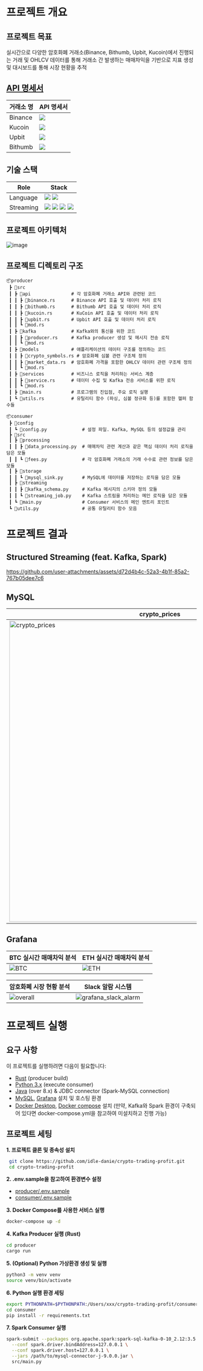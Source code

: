 # 프로젝트 개요

## 프로젝트 목표

실시간으로 다양한 암호화폐 거래소(Binance, Bithumb, Upbit, Kucoin)에서 진행되는 거래 및 OHLCV 데이터를 통해 거래소 간 발생하는 매매차익을 기반으로 지표 생성 및 대시보드를 통해 시장 현황을 추적

## [API 명세서](https://documenter.getpostman.com/view/27584637/2sAXjKZXov#intro)
| 거래소 명          | API 명세서                                                                                                                                                                                                                                                                                                         |
|---------------|--------------------------------------------------------------------------------------------------------------------------------------------------------------------------------------------------------------------------------------------------------------------------------------------------------------|
| Binance      |  [<img src="https://img.shields.io/badge/Postman-FF6C37?style=flat&logo=postman&logoColor=white"/>](https://documenter.getpostman.com/view/27584637/2sAXjKZXov#b547fa42-6070-488e-9c46-52a83d084d24)|      
| Kucoin      |  [<img src="https://img.shields.io/badge/Postman-FF6C37?style=flat&logo=postman&logoColor=white"/>](https://documenter.getpostman.com/view/27584637/2sAXjKZXov#dd9fe277-b6c5-4133-9dcc-fb167abf2552)|  
| Upbit      |  [<img src="https://img.shields.io/badge/Postman-FF6C37?style=flat&logo=postman&logoColor=white"/>](https://documenter.getpostman.com/view/27584637/2sAXjKZXov#8a0778fa-7e8d-40f2-961d-7ee54de98141)|  
| Bithumb      |  [<img src="https://img.shields.io/badge/Postman-FF6C37?style=flat&logo=postman&logoColor=white"/>](https://documenter.getpostman.com/view/27584637/2sAXjKZXov#4e422bbd-10cf-48e2-9100-995603f0eef8)|  

## 기술 스택

| Role          | Stack                                                                                                                                                                                                                                                                                                        |
|---------------|--------------------------------------------------------------------------------------------------------------------------------------------------------------------------------------------------------------------------------------------------------------------------------------------------------------|
| Language      |  <img src="https://img.shields.io/badge/Rust-DC322F?style=flat&logo=rust&logoColor=black"/> <img src="https://img.shields.io/badge/Python-3776AB?style=flat&logo=python&logoColor=yellow"/> |                                                                                                                                                                                           
| Streaming | <img src="https://img.shields.io/badge/Kafka-231F20?style=flat&logo=Apachekafka&logoColor=white"/> <img src="https://img.shields.io/badge/Spark-E25A1C?style=flat&logo=apache spark&logoColor=white"/> <img src="https://img.shields.io/badge/MySQL-4479A1?style=flat&logo=Mysql&logoColor=white"/> <img src="https://img.shields.io/badge/Grafana-F46800?style=flat&logo=Grafana&logoColor=white"/>      |

## 프로젝트 아키텍처
![image](https://github.com/user-attachments/assets/9e70f1df-94ea-4c8a-b452-b95591e6845e)

## 프로젝트 디렉토리 구조
```
📦producer
 ┣ 📂src
 ┃ ┣ 📂api               # 각 암호화폐 거래소 API와 관련된 코드
 ┃ ┃ ┣ 📜binance.rs      # Binance API 호출 및 데이터 처리 로직
 ┃ ┃ ┣ 📜bithumb.rs      # Bithumb API 호출 및 데이터 처리 로직
 ┃ ┃ ┣ 📜kucoin.rs       # KuCoin API 호출 및 데이터 처리 로직
 ┃ ┃ ┣ 📜upbit.rs        # Upbit API 호출 및 데이터 처리 로직
 ┃ ┃ ┗ 📜mod.rs
 ┃ ┣ 📂kafka             # Kafka와의 통신을 위한 코드
 ┃ ┃ ┣ 📜producer.rs     # Kafka producer 생성 및 메시지 전송 로직
 ┃ ┃ ┗ 📜mod.rs
 ┃ ┣ 📂models            # 애플리케이션의 데이터 구조를 정의하는 코드
 ┃ ┃ ┣ 📜crypto_symbols.rs # 암호화폐 심볼 관련 구조체 정의
 ┃ ┃ ┣ 📜market_data.rs  # 암호화폐 가격을 포함한 OHLCV 데이터 관련 구조체 정의
 ┃ ┃ ┗ 📜mod.rs          
 ┃ ┣ 📂services          # 비즈니스 로직을 처리하는 서비스 계층
 ┃ ┃ ┣ 📜service.rs      # 데이터 수집 및 Kafka 전송 서비스를 위한 로직       
 ┃ ┃ ┗ 📜mod.rs 
 ┃ ┣ 📜main.rs           # 프로그램의 진입점, 주요 로직 실행
 ┃ ┗ 📜utils.rs          # 유틸리티 함수 (파싱, 심볼 정규화 등)를 포함한 헬퍼 함수들
```
```
📦consumer
 ┣ 📂config
 ┃ ┗ 📜config.py             # 설정 파일. Kafka, MySQL 등의 설정값을 관리
 ┣ 📂src
 ┃ ┣ 📂processing
 ┃ ┃ ┣ 📜data_processing.py  # 매매차익 관련 계산과 같은 핵심 데이터 처리 로직을 담은 모듈
 ┃ ┃ ┗ 📜fees.py             # 각 암호화폐 거래소의 거래 수수료 관련 정보를 담은 모듈
 ┃ ┣ 📂storage
 ┃ ┃ ┗ 📜mysql_sink.py       # MySQL에 데이터를 저장하는 로직을 담은 모듈
 ┃ ┣ 📂streaming
 ┃ ┃ ┣ 📜kafka_schema.py     # Kafka 메시지의 스키마 정의 모듈
 ┃ ┃ ┗ 📜streaming_job.py    # Kafka 스트림을 처리하는 메인 로직을 담은 모듈
 ┃ ┗ 📜main.py               # Consumer 서비스의 메인 엔트리 포인트
 ┗ 📜utils.py                # 공통 유틸리티 함수 모음
```

# 프로젝트 결과
## Structured Streaming (feat. Kafka, Spark)
https://github.com/user-attachments/assets/d72d4b4c-52a3-4b1f-85a2-767b05dee7c6

## MySQL 
crypto_prices|arbitrage_average|arbitrage_values|
|------|---|---|
|<img width="797" alt="crypto_prices" src="https://github.com/user-attachments/assets/435edd0a-83bc-4731-8a78-fca98cbd340f">|<img width="523" alt="arbitrage_average" src="https://github.com/user-attachments/assets/76d0d0e6-e94a-47d3-832a-02bedd2386f4">|<img width="387" alt="arbitrage_values" src="https://github.com/user-attachments/assets/baabbe76-b095-435c-852f-08ee7cc54d67">|


## Grafana
BTC 실시간 매매차익 분석 |ETH 실시간 매매차익 분석|
|------|------|
|![BTC](https://github.com/user-attachments/assets/a46b06ab-ce5c-40b6-b7c0-96fc12765062)|![ETH](https://github.com/user-attachments/assets/a6514347-89d9-44ec-8881-f7d0d32e577b)|

암호화폐 시장 현황 분석|Slack 알람 시스템|
|------|------|
|![overall](https://github.com/user-attachments/assets/86aea59c-d679-4545-9e03-582ba48a0918)|![grafana_slack_alarm](https://github.com/user-attachments/assets/e0ba79d2-c503-4528-938a-73f665743692)|

# 프로젝트 실행 
## 요구 사항
이 프로젝트를 실행하려면 다음이 필요합니다:

- [Rust](https://www.rust-lang.org/tools/install) (producer build)
- [Python 3.x](https://www.python.org/downloads/) (execute consumer)
- [Java](https://www.oracle.com/kr/java/technologies/downloads/) (over 8.x) & JDBC connector (Spark-MySQL connection)
- [MySQL](https://dev.mysql.com/downloads/installer/), [Grafana](https://grafana.com/docs/grafana/latest/setup-grafana/installation/) 설치 및 호스팅 환경
- [Docker Desktop](https://docs.docker.com/desktop/install/mac-install/), [Docker compose](https://docs.docker.com/compose/install/) 설치 (만약, Kafka와 Spark 환경이 구축되어 있다면 docker-compose.yml을 참고하여 미설치하고 진행 가능)
## 프로젝트 세팅
**1. 프로젝트 클론 및 종속성 설치**
```bash
 git clone https://github.com/idle-danie/crypto-trading-profit.git
 cd crypto-trading-profit
 ```

**2. .env.sample을 참고하여 환경변수 설정**
- [producer/.env.sample](https://github.com/idle-danie/crypto-trading-profit/blob/develop/producer/.env.sample)
- [consumer/.env.sample](https://github.com/idle-danie/crypto-trading-profit/blob/develop/consumer/.env.sample)

**3. Docker Compose를 사용한 서비스 실행**
```bash
docker-compose up -d
```

**4. Kafka Producer 실행 (Rust)**
```bash
cd producer
cargo run
```

**5. (Optional) Python 가상환경 생성 및 실행**

```bash
python3 -m venv venv
source venv/bin/activate
```

**6. Python 실행 환경 세팅**
```bash
export PYTHONPATH=$PYTHONPATH:/Users/xxx/crypto-trading-profit/consumer
cd consumer
pip install -r requirements.txt
```

**7. Spark Consumer 실행**
```bash 
spark-submit --packages org.apache.spark:spark-sql-kafka-0-10_2.12:3.5.2 \
  --conf spark.driver.bindAddress=127.0.0.1 \
  --conf spark.driver.host=127.0.0.1 \
  --jars /path/to/mysql-connector-j-9.0.0.jar \
  src/main.py
```
